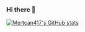 ### Hi there 👋

<!--
**Mertcan417/Mertcan417** is a ✨ _special_ ✨ repository because its `README.md` (this file) appears on your GitHub profile.

Here are some ideas to get you started:

-->

[![Mertcan417's GitHub stats](https://github-readme-stats.vercel.app/api?username=Mertcan417)](https://github.com/anuraghazra/github-readme-stats)
